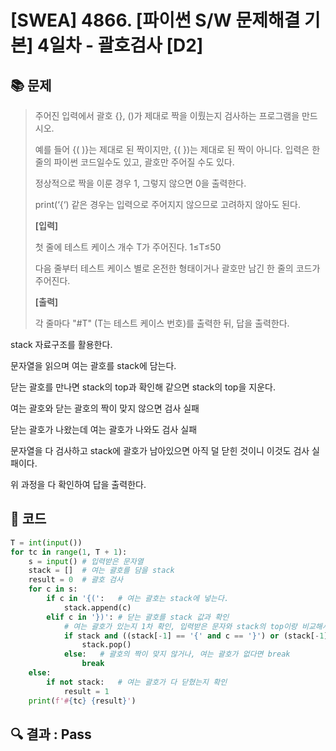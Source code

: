 #  [SWEA] 4866. [파이썬 S/W 문제해결 기본] 4일차 - 괄호검사 [D2]

## 📚 문제

> 주어진 입력에서 괄호 {}, ()가 제대로 짝을 이뤘는지 검사하는 프로그램을 만드시오.
>  
>
> 예를 들어 {( )}는 제대로 된 짝이지만, {( })는 제대로 된 짝이 아니다. 입력은 한 줄의 파이썬 코드일수도 있고, 괄호만 주어질 수도 있다.
>  
>
> 정상적으로 짝을 이룬 경우 1, 그렇지 않으면 0을 출력한다.
>  
>
> print(‘{‘) 같은 경우는 입력으로 주어지지 않으므로 고려하지 않아도 된다.
>
> 
>  
>
> **[입력]**
>
> 
> 첫 줄에 테스트 케이스 개수 T가 주어진다. 1≤T≤50
>  
>
> 다음 줄부터 테스트 케이스 별로 온전한 형태이거나 괄호만 남긴 한 줄의 코드가 주어진다.
>
>  
>
> **[출력]**
>  
>
> 각 줄마다 "#T" (T는 테스트 케이스 번호)를 출력한 뒤, 답을 출력한다.

stack 자료구조를 활용한다.

문자열을 읽으며 여는 괄호를 stack에 담는다.

닫는 괄호를 만나면 stack의 top과 확인해 같으면 stack의 top을 지운다.

여는 괄호와 닫는 괄호의 짝이 맞지 않으면 검사 실패

닫는 괄호가 나왔는데 여는 괄호가 나와도 검사 실패

문자열을 다 검사하고 stack에 괄호가 남아있으면 아직 덜 닫힌 것이니 이것도 검사 실패이다.

위 과정을 다 확인하여 답을 출력한다.

## 📒 코드

```python
T = int(input())
for tc in range(1, T + 1):
    s = input() # 입력받은 문자열
    stack = []  # 여는 괄호를 담을 stack
    result = 0  # 괄호 검사
    for c in s:
        if c in '{(':   # 여는 괄호는 stack에 넣는다.
            stack.append(c)
        elif c in '})': # 닫는 괄호를 stack 값과 확인
            # 여는 괄호가 있는지 1차 확인, 입력받은 문자와 stack의 top이랑 비교해서 괄호가 맞다면 제거
            if stack and ((stack[-1] == '{' and c == '}') or (stack[-1] == '(' and c == ')')):
                stack.pop()
            else:   # 괄호의 짝이 맞지 않거나, 여는 괄호가 없다면 break
                break
    else:
        if not stack:   # 여는 괄호가 다 닫혔는지 확인
            result = 1
    print(f'#{tc} {result}')
```

## 🔍 결과 : Pass